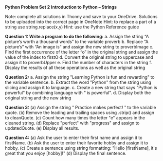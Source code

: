 **Python Problem Set 2**
**Introduction to Python – Strings**

Note: complete all solutions in Thonny and save to your OneDrive. Solutions to be uploaded into the correct page in OneNote
Hint: to replace a part of a string use string.replace(x,y)
Hint: use the Python Reference guide

**Question 1: Write a program to do the following:**
a.	Assign the string “A picture’s worth a thousand words” to the variable proverb
b.	Replace “A picture’s” with “An image is” and assign the new string to proverbImage
c.	Find the first occurrence of the letter “o” in the original string and assign the value of the index to firstO
d.	Convert the original string to uppercase and assign it to proverbUpper
e.	Find the number of characters in the string
f.	Display the results of all these operations as well as the original string


**Question 2:**
a. Assign the string "Learning Python is fun and rewarding" to the variable sentence.
b. Extract the word "Python" from the string using slicing and assign it to language.
c. Create a new string that says "Python is powerful" by combining language with " is powerful".
d. Display both the original string and the new string


**Question 3:** 
(a) Assign the string "  Practice makes perfect!  " to the variable quote.
(b) Remove the leading and trailing spaces using .strip() and assign to cleanQuote.
(c) Count how many times the letter "e" appears in the cleaned string.
(d) Replace "perfect" with "progress" and assign to updatedQuote.
(e) Display all results.

**Question 4:** 
(a) Ask the user to enter their first name and assign it to firstName.
(b) Ask the user to enter their favorite hobby and assign it to hobby.
(c) Create a sentence using string formatting: "Hello [firstName], it's great that you enjoy [hobby]!"
(d) Display the final sentence.
